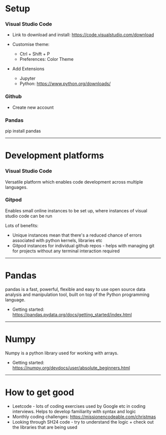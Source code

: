 # Setup
### Visual Studio Code
- Link to download and install: https://code.visualstudio.com/download

- Customise theme: 
	- Ctrl + Shift + P
	- Preferences: Color Theme

- Add Extensions
	- Jupyter
	- Python: https://www.python.org/downloads/

### Github
- Create new account

### Pandas
pip install pandas

---
# Development platforms
### Visual Studio Code
Versatile platform which enables code development across multiple languages.

### Gitpod
Enables small online instances to be set up, where instances of visual studio code can be run

Lots of benefits:
- Unique instances mean that there's a reduced chance of errors associated with python kernels, libraries etc
- Gitpod instances for individual github repos - helps with managing git for projects without any terminal interaction required


---
# Pandas
pandas is a fast, powerful, flexible and easy to use open source data analysis and manipulation tool,
built on top of the Python programming language.

- Getting started: https://pandas.pydata.org/docs/getting_started/index.html

---
# Numpy
Numpy is a python library used for working with arrays.

- Getting started: https://numpy.org/devdocs/user/absolute_beginners.html

---

# How to get good

- Leetcode - lots of coding exercises used by Google etc in coding interviews. Helps to develop familiarity with syntax and logic
- Monthly coding challenges: https://missionencodeable.com/christmas
- Looking through SH24 code - try to understand the logic + check out the libraries that are being used